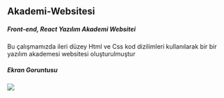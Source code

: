 <h2>Akademi-Websitesi</h2>

<h5> Front-end, React Yazılım Akademi Websitei </h5>

Bu çalışmamızda ileri düzey Html ve Css kod dizilimleri kullanılarak bir bir yazılım akademesi websitesi oluşturulmuştur

<h5>Ekran Goruntusu</h5>

![](gif)

